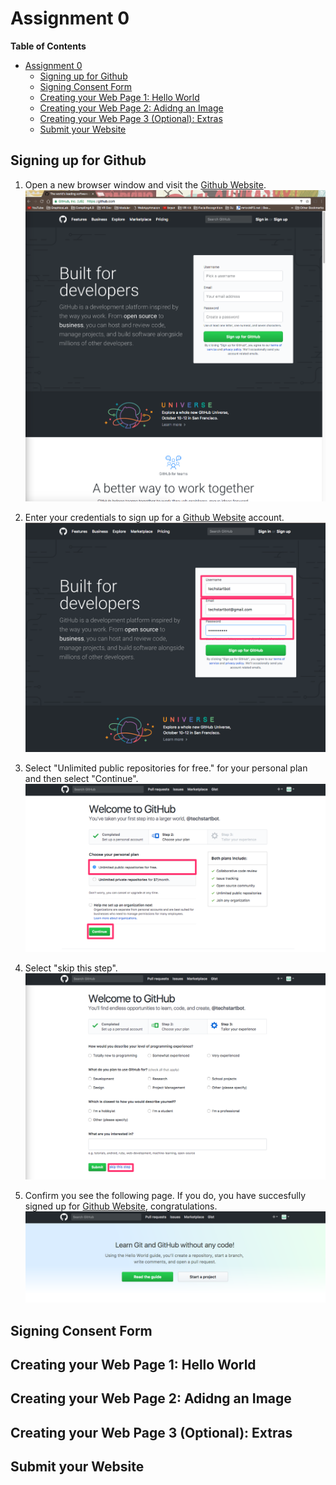 
# Assignment 0

**Table of Contents** 

- [Assignment 0](#)
	- [Signing up for Github](#)
	- [Signing Consent Form](#)
	- [Creating your Web Page 1: Hello World](#)
	- [Creating your Web Page 2: Adidng an Image](#)
	- [Creating your Web Page 3 (Optional): Extras](#)
	- [Submit your Website](#)

## Signing up for Github

1. Open a new browser window and visit the [Github Website](http://github.com). 
![Alt text](assignment0/images/githubsignup.png?raw=true "Optional Title")

2. Enter your credentials to sign up for a [Github Website](http://github.com) account.
![Alt text](assignment0/images/0-2.png?raw=true "Optional Title")

3. Select "Unlimited public repositories for free." for your personal plan and then select "Continue".
![Alt text](assignment0/images/0-3.png?raw=true "Optional Title")

4. Select "skip this step".
![Alt text](assignment0/images/0-4.png?raw=true "Optional Title")

5. Confirm you see the following page. If you do, you have succesfully signed up for [Github Website](http://github.com), congratulations. 
![Alt text](assignment0/images/0-5.png?raw=true "Optional Title")

## Signing Consent Form

## Creating your Web Page 1: Hello World

## Creating your Web Page 2: Adidng an Image

## Creating your Web Page 3 (Optional): Extras

## Submit your Website
